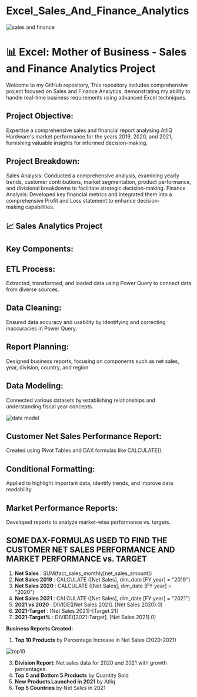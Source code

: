 # Excel_Sales_And_Finance_Analytics

![sales and finance](https://github.com/Akshay2515/Excel_Sales_And_Finance_Analytics/assets/126151845/311a4c20-9b2d-42d4-96e9-895c860266da)



# 📊 Excel: Mother of Business - Sales and Finance Analytics Project
Welcome to my GitHub repository, This repository includes comprehensive project focused on Sales and Finance Analytics, demonstrating my ability to handle real-time business requirements using advanced Excel techniques.

## Project Objective:
Expertise a comprehensive sales and financial report analysing AtliQ Hardware's market performance for the years 2019, 2020, and 2021, furnishing valuable insights for informed decision-making.

## Project Breakdown:
Sales Analysis: Conducted a comprehensive analysis, examining yearly trends, customer contributions, market segmentation, product performance, and divisional breakdowns to facilitate strategic decision-making. Finance Analysis: Developed key financial metrics and integrated them into a comprehensive Profit and Loss statement to enhance decision-making capabilities.


## 📈 Sales Analytics Project
## Key Components:

## ETL Process:
Extracted, transformed, and loaded data using Power Query to connect data from diverse sources.
## Data Cleaning:
Ensured data accuracy and usability by identifying and correcting inaccuracies in Power Query.
## Report Planning:
Designed business reports, focusing on components such as net sales, year, division, country, and region.
## Data Modeling:
Connected various datasets by establishing relationships and understanding fiscal year concepts.

![data model](https://github.com/Akshay2515/Excel_Sales_And_Finance_Analytics/assets/126151845/2f371aee-8a8f-4ad8-a136-ca2503ffabf8)



## Customer Net Sales Performance Report:
Created using Pivot Tables and DAX formulas like CALCULATE().
## Conditional Formatting:
Applied to highlight important data, identify trends, and improve data readability.
## Market Performance Reports:
Developed reports to analyze market-wise performance vs. targets.


## SOME DAX-FORMULAS USED TO FIND THE CUSTOMER NET SALES PERFORMANCE AND MARKET PERFORMANCE vs. TARGET
1. **Net Sales** : SUM(fact_sales_monthly[net_sales_amount])
2. **Net Sales 2019** : CALCULATE ([Net Sales], dim_date [FY year] = "2019")
3. **Net Sales 2020** : CALCULATE ([Net Sales], dim_date [FY year] = "2020")
4. **Net Sales 2021** : CALCULATE ([Net Sales], dim_date [FY year] = "2021")
5. **2021 vs 2020** : DIVIDE([Net Sales 2021]. [Net Sales 2020).0)
6. **2021-Target** : [Net Sales 2021]-[Target 21]
7. **2021-Target%** : DIVIDE([2021-Target]. [Net Sales 2021].0)


**Business Reports Created:**
1. **Top 10 Products** by Percentage Increase in Net Sales (2020-2021)

![top10](https://github.com/Akshay2515/Excel_Sales_And_Finance_Analytics/assets/126151845/719eeb1d-c66b-492f-97a8-91eb492775c1)


   
3. **Division Report**: Net sales data for 2020 and 2021 with growth percentages.
4. **Top 5 and Bottom 5 Products** by Quantity Sold
5. **New Products Launched in 2021** by Atliq
6. **Top 5 Countries** by Net Sales in 2021
